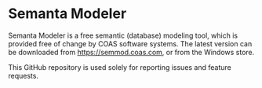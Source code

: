 # Semanta Modeler
Semanta Modeler is a free semantic (database) modeling tool, which is provided free of change by COAS software systems. The latest version can be downloaded from https://semmod.coas.com, or from the Windows store.

This GitHub repository is used solely for reporting issues and feature requests.
